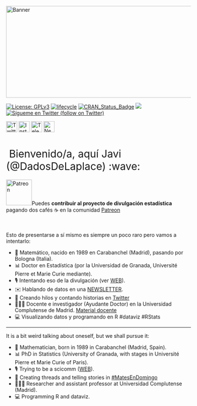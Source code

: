 <!--
**dadosdelaplace/dadosdelaplace** is a ✨ _special_ ✨ repository because its `README.md` (this file) appears on your GitHub profile.
-->

<a href="https://pbs.twimg.com/profile_banners/238620126/1600271641/1500x500"><img border="0" alt="Banner" src="https://pbs.twimg.com/profile_banners/238620126/1600271641/1500x500" width="800" height="250"></a>


[![License:
GPLv3](https://img.shields.io/badge/license-GPLv3-blue.svg)](https://www.gnu.org/licenses/gpl-3.0)
[![lifecycle](https://img.shields.io/badge/lifecycle-experimental-orange.svg)](https://www.tidyverse.org/lifecycle/#experimental)
[![CRAN\_Status\_Badge](http://www.r-pkg.org/badges/version/icon)](https://cran.r-project.org/package=icons)
<a href="https://github.com/dadosdelaplace/hilostwitter/graphs/contributors" alt="Contributors"> <img src="https://img.shields.io/github/contributors/dadosdelaplace/hilostwitter" /></a>
<a href="https://twitter.com/intent/follow?screen_name=dadosdelaplace"> <img src="https://img.shields.io/twitter/follow/dadosdelaplace?style=social&logo=twitter"
            alt="Sígueme en Twitter (follow on Twitter)"></a>
<!-- <a href="https://discord.gg/HjJCwm5">
        <img src="https://img.shields.io/discord/308323056592486420?logo=discord"
            alt="chat on Discord"></a> --->
            
<a href="https://twitter.com/dadosdelaplace"><img border="0" alt="Twitter" src="https://assets.dryicons.com/uploads/icon/svg/8385/c23f7ffc-ca8d-4246-8978-ce9f6d5bcc99.svg" width="30" height="30"></a>
  <a href="https://instagram.com/javieralvarezliebana"><img border="0" alt="Instagram" src="https://logodownload.org/wp-content/uploads/2017/04/instagram-logo-3.png" width="30" height="30"></a>
  <a href="https://t.me/dadosdelaplace"><img border="0" alt="Telegram" src="https://upload.wikimedia.org/wikipedia/commons/thumb/8/83/Telegram_2019_Logo.svg/1024px-Telegram_2019_Logo.svg.png" width="30" height="30"></a>
  <a href="https://cartasdelaplace.com"><img border="0" alt="Newsletter" src="https://assets.dryicons.com/uploads/icon/svg/8007/c804652c-fae4-43d7-b539-187d6a408254.svg" width="30" height="30"></a>     
  
<h1 style="font-weight:normal" align="left">
  &nbsp;Bienvenido/a, aquí Javi (@DadosDeLaplace) :wave:
</h1>

</div>
<div align="left">
            

<div style="text-align: left;"><img src="https://upload.wikimedia.org/wikipedia/commons/thumb/5/5a/Patreon_logomark.svg/1024px-Patreon_logomark.svg.png"  width="70" height="70" alt="Patreon">Puedes <b>contribuir al proyecto de divulgación estadística</b> pagando dos cafés ☕️ en la comunidad <a href="https://patreon.com/dadosdelaplace">Patreon</a></div>

&nbsp;
            
Esto de presentarse a sí mismo es siempre un poco raro pero vamos a intentarlo:

- 🧮 Matemático, nacido en 1989 en Carabanchel (Madrid), pasando por Bologna (Italia).
- 📊 Doctor en Estadística (por la Universidad de Granada, Université Pierre et Marie Curie mediante).
- 🎙 Intentando eso de la divulgación (ver [WEB](https://dadosdelaplace.com)).
- ✉️  Hablando de datos en una [NEWSLETTER](https://cartasdelaplace.com).
- 🧶 Creando hilos y contando historias en <a href="https://twitter.com/i/events/1398580673221378049">Twitter</a>
- 👨🏻‍🏫 Docente e investigador (Ayudante Doctor) en la Universidad Complutense de Madrid. [Material docente](https://github.com/dadosdelaplace/docencia)
- 💻 Visualizando datos y programando en R #dataviz #RStats

---

It is a bit weird talking about oneself, but we shall pursue it:

- 🧮 Mathematician, born in 1989 in Carabanchel (Madrid, Spain).
- 📊 PhD in Statistics (University of Granada, with stages in Université Pierre et Marie Curie of Paris).
- 🎙 Trying to be a scicomm ([WEB](https://dadosdelaplace.com)).
- 🧶 Creating threads and telling stories in <a href="https://twitter.com/i/events/1398580673221378049">#MatesEnDomingo</a>
- 👨🏻‍🏫 Researcher and assistant professor at Universidad Complutense (Madrid).
- 💻 Programming R and dataviz.
